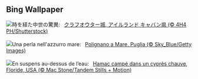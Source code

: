 ## Bing Wallpaper
![](https://www.bing.com/th?id=OHR.CavanCastle_JA-JP9264302240_UHD.jpg&w=1000)時を経た中世の驚異:&nbsp;&ensp;[クラフオウター城, アイルランド キャバン県 (© 4H4 PH/Shutterstock)](https://www.bing.com/th?id=OHR.CavanCastle_JA-JP9264302240_UHD.jpg)
<br><br/>
![](https://www.bing.com/th?id=OHR.PolignanoBari_IT-IT5469069953_UHD.jpg&w=1000)Una perla nell'azzurro mare:&nbsp;&ensp;[Polignano a Mare, Puglia (© Sky_Blue/Getty Images)](https://www.bing.com/th?id=OHR.PolignanoBari_IT-IT5469069953_UHD.jpg)
<br><br/>
![](https://www.bing.com/th?id=OHR.HammockDay_FR-FR0846527389_UHD.jpg&w=1000)En suspens au-dessus de l’eau:&nbsp;&ensp;[Hamac campé dans un cyprès chauve, Floride, USA (© Mac Stone/Tandem Stills + Motion)](https://www.bing.com/th?id=OHR.HammockDay_FR-FR0846527389_UHD.jpg)
<br><br/>
